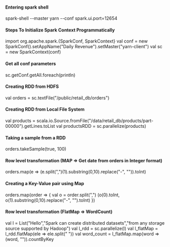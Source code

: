 #### Entering spark shell
spark-shell --master yarn --conf spark.ui.port=12654

#### Steps To Initialize Spark Context Programmatically
import org.apache.spark.{SparkConf, SparkContext}
val conf = new SparkConf().setAppName("Daily Revenue").setMaster("yarn-client")
val sc = new SparkContext(conf)

#### Get all conf parameters
sc.getConf.getAll.foreach(println)

#### Creating RDD from HDFS
val orders = sc.textFile("/public/retail_db/orders")

#### Creating RDD from Local File System
val products = scala.io.Source.fromFile("/data/retail_db/products/part-00000").getLines.toList
val productsRDD = sc.parallelize(products)

#### Taking a sample from a RDD
orders.takeSample(true, 100)

#### Row level transformation (MAP => Get date from orders in Integer format)
orders.map(e => (e.split(",")(1).substring(0,10).replace("-", "")).toInt)

#### Creating a Key-Value pair using Map
orders.map(order => {
	val o = order.split(",")
	(o(0).toInt, o(1).substring(0,10).replace("-", "").toInt)
})

#### Row level transformation (FlatMap => WordCount)
val l = List("Hello","Spark can create distributed datasets","from any storage source supported by Hadoop")
val l_rdd = sc.parallelize(l)
val l_flatMap = l_rdd.flatMap(ele => ele.split(" "))
val word_count = l_flatMap.map(word => (word, "")).countByKey
